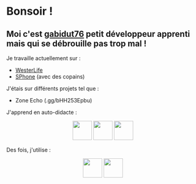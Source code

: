 # Bonsoir !

## Moi c'est [gabidut76](https://gabidut76.live) petit développeur apprenti mais qui se débrouille pas trop mal !

Je travaille actuellement sur : 

* [WesterLife](https://westerlife.fr)
* [SPhone](https://github.com/Florent-Marc/SPhone) (avec des copains)

J'étais sur différents projets tel que :

- Zone Echo (.gg/bHH253Epbu)

J'apprend en auto-didacte :
<p align="center">
<img src="https://upload.wikimedia.org/wikipedia/fr/thumb/2/2e/Java_Logo.svg/1200px-Java_Logo.svg.png" width="50px" heigh="50px"></img>
<img src="https://upload.wikimedia.org/wikipedia/commons/thumb/d/d9/Node.js_logo.svg/1200px-Node.js_logo.svg.png" width="50px" heigh="50px"></img>
<img src="https://upload.wikimedia.org/wikipedia/commons/thumb/6/61/HTML5_logo_and_wordmark.svg/1024px-HTML5_logo_and_wordmark.svg.png" width="50px" heigh="50px"></img>


</p>


Des fois, j'utilise :
<p align="center">
<img src="https://upload.wikimedia.org/wikipedia/commons/thumb/b/b2/Bootstrap_logo.svg/1200px-Bootstrap_logo.svg.png" width="50px" heigh="50px"></img>
<img src="https://discord.js.org/apple-touch-icon.png" width="50px" heigh="50px"></img>

</p>

